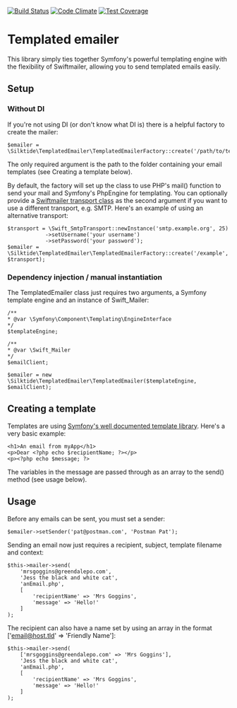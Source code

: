 [![Build Status](https://travis-ci.org/silktide/templated-emailer.svg?branch=master)](https://travis-ci.org/silktide/templated-emailer)
[![Code Climate](https://codeclimate.com/github/silktide/templated-emailer/badges/gpa.svg)](https://codeclimate.com/github/silktide/templated-emailer)
[![Test Coverage](https://codeclimate.com/github/silktide/templated-emailer/badges/coverage.svg)](https://codeclimate.com/github/silktide/templated-emailer/coverage)

# Templated emailer
This library simply ties together Symfony's powerful templating engine with the flexibility of Swiftmailer, allowing you to send templated emails easily.

## Setup

### Without DI
 
If you're not using DI (or don't know what DI is) there is a helpful factory to create the mailer:

    $emailer = \Silktide\TemplatedEmailer\TemplatedEmailerFactory::create('/path/to/templates');
    
The only required argument is the path to the folder containing your email templates (see Creating a template below).
    
By default, the factory will set up the class to use PHP's mail() function to send your mail and Symfony's PhpEngine for templating.
You can optionally provide a [Swiftmailer transport class](http://swiftmailer.org/docs/sending.html) as the second argument
if you want to use a different transport, e.g. SMTP.  Here's an example of using an alternative transport:

    $transport = \Swift_SmtpTransport::newInstance('smtp.example.org', 25)
                ->setUsername('your username')
                ->setPassword('your password');
    $emailer =  \Silktide\TemplatedEmailer\TemplatedEmailerFactory::create('/example', $transport);
    

### Dependency injection / manual instantiation

The TemplatedEmailer class just requires two arguments, a Symfony template engine and an instance of Swift_Mailer:
    
    /**
    * @var \Symfony\Component\Templating\EngineInterface
    */
    $templateEngine;
    
    /**
    * @var \Swift_Mailer
    */
    $emailClient;
    
    $emailer = new \Silktide\TemplatedEmailer\TemplatedEmailer($templateEngine, $emailClient);
    
## Creating a template

Templates are using [Symfony's well documented template library](http://symfony.com/doc/current/components/templating/introduction.html).  Here's a very basic example:

    <h1>An email from myApp</h1>
    <p>Dear <?php echo $recipientName; ?></p>
    <p><?php echo $message; ?>

The variables in the message are passed through as an array to the send() method (see usage below).
    
## Usage

Before any emails can be sent, you must set a sender:

    $emailer->setSender('pat@postman.com', 'Postman Pat');
    
Sending an email now just requires a recipient, subject, template filename and context:

    $this->mailer->send(
        'mrsgoggins@greendalepo.com',
        'Jess the black and white cat',
        'anEmail.php',
        [
            'recipientName' => 'Mrs Goggins',
            'message' => 'Hello!'
        ]
    );

The recipient can also have a name set by using an array in the format ['email@host.tld' => 'Friendly Name']:

    $this->mailer->send(
        ['mrsgoggins@greendalepo.com' => 'Mrs Goggins'],
        'Jess the black and white cat',
        'anEmail.php',
        [
            'recipientName' => 'Mrs Goggins',
            'message' => 'Hello!'
        ]
    );
